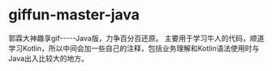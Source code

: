 # giffun-master-java
郭霖大神趣享gif-----Java版，力争百分百还原。
主要用于学习牛人的代码，顺道学习Kotlin，所以中间会加一些自己的注释，包括业务理解和Kotlin语法使用时与Java出入比较大的地方。
